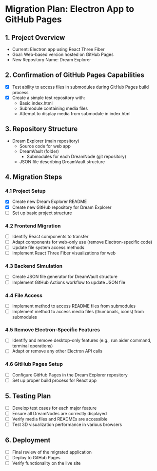 # Migration Plan: Electron App to GitHub Pages

## 1. Project Overview

- Current: Electron app using React Three Fiber
- Goal: Web-based version hosted on GitHub Pages
- New Repository Name: Dream Explorer

## 2. Confirmation of GitHub Pages Capabilities

- [x] Test ability to access files in submodules during GitHub Pages build process
- [x] Create a simple test repository with:
  - Basic index.html
  - Submodule containing media files
  - Attempt to display media from submodule in index.html

## 3. Repository Structure

- Dream Explorer (main repository)
  - Source code for web app
  - DreamVault (folder)
    - Submodules for each DreamNode (git repository)
  - JSON file describing DreamVault structure

## 4. Migration Steps

### 4.1 Project Setup
- [x] Create new Dream Explorer README
- [x] Create new GitHub repository for Dream Explorer
- [ ] Set up basic project structure

### 4.2 Frontend Migration
- [ ] Identify React components to transfer
- [ ] Adapt components for web-only use (remove Electron-specific code)
- [ ] Update file system access methods
- [ ] Implement React Three Fiber visualizations for web

### 4.3 Backend Simulation
- [ ] Create JSON file generator for DreamVault structure
- [ ] Implement GitHub Actions workflow to update JSON file

### 4.4 File Access
- [ ] Implement method to access README files from submodules
- [ ] Implement method to access media files (thumbnails, icons) from submodules

### 4.5 Remove Electron-Specific Features
- [ ] Identify and remove desktop-only features (e.g., run aider command, terminal operations)
- [ ] Adapt or remove any other Electron API calls

### 4.6 GitHub Pages Setup
- [ ] Configure GitHub Pages in the Dream Explorer repository
- [ ] Set up proper build process for React app

## 5. Testing Plan

- [ ] Develop test cases for each major feature
- [ ] Ensure all DreamNodes are correctly displayed
- [ ] Verify media files and READMEs are accessible
- [ ] Test 3D visualization performance in various browsers

## 6. Deployment

- [ ] Final review of the migrated application
- [ ] Deploy to GitHub Pages
- [ ] Verify functionality on the live site
